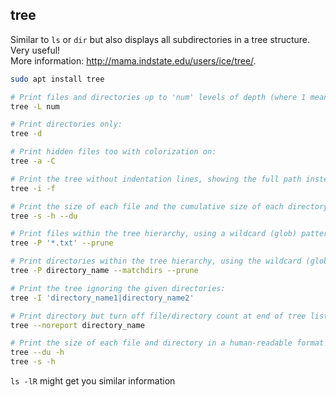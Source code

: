 ## tree

Similar to `ls` or `dir` but also displays all subdirectories in a tree structure. Very useful!  
More information: http://mama.indstate.edu/users/ice/tree/.  

```bash
sudo apt install tree
```
  
```bash
# Print files and directories up to 'num' levels of depth (where 1 means the current directory):
tree -L num

# Print directories only:
tree -d

# Print hidden files too with colorization on:
tree -a -C

# Print the tree without indentation lines, showing the full path instead (use `-N` to not escape non-printable characters):
tree -i -f

# Print the size of each file and the cumulative size of each directory, in human-readable format:
tree -s -h --du

# Print files within the tree hierarchy, using a wildcard (glob) pattern, and pruning out directories that don't contain matching files:
tree -P '*.txt' --prune

# Print directories within the tree hierarchy, using the wildcard (glob) pattern, and pruning out directories that aren't ancestors of the wanted one:
tree -P directory_name --matchdirs --prune

# Print the tree ignoring the given directories:
tree -I 'directory_name1|directory_name2'

# Print directory but turn off file/directory count at end of tree listing
tree --noreport directory_name

# Print the size of each file and directory in a human-readable format
tree --du -h
tree -s -h
```

`ls -lR` might get you similar information
